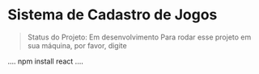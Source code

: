 <h1> Sistema de Cadastro de Jogos</h1>

> Status do Projeto: Em desenvolvimento
 Para rodar esse projeto em sua máquina, por favor, digite

 ....
 npm install react
 ....
